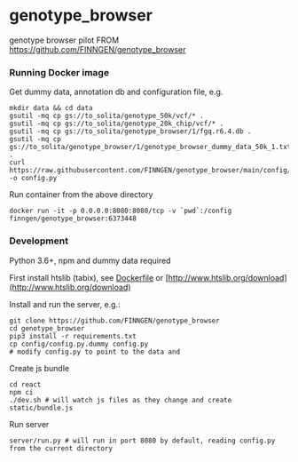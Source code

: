 # genotype_browser
genotype browser pilot
FROM https://github.com/FINNGEN/genotype_browser

### Running Docker image

Get dummy data, annotation db and configuration file, e.g.

```
mkdir data && cd data
gsutil -mq cp gs://to_solita/genotype_50k/vcf/* .
gsutil -mq cp gs://to_solita/genotype_20k_chip/vcf/* .
gsutil -mq cp gs://to_solita/genotype_browser/1/fgq.r6.4.db . 
gsutil -mq cp gs://to_solita/genotype_browser/1/genotype_browser_dummy_data_50k_1.txt.gz . 
curl https://raw.githubusercontent.com/FINNGEN/genotype_browser/main/config/config.py.dummy -o config.py
```

Run container from the above directory

```
docker run -it -p 0.0.0.0:8080:8080/tcp -v `pwd`:/config finngen/genotype_browser:6373448
```

### Development

Python 3.6+, npm and dummy data required

First install htslib (tabix), see [Dockerfile](docker/Dockerfile) or [http://www.htslib.org/download](http://www.htslib.org/download)

Install and run the server, e.g.:

```
git clone https://github.com/FINNGEN/genotype_browser
cd genotype_browser
pip3 install -r requirements.txt
cp config/config.py.dummy config.py
# modify config.py to point to the data and
```

Create js bundle

```
cd react
npm ci
./dev.sh # will watch js files as they change and create static/bundle.js
```
Run server
```
server/run.py # will run in port 8080 by default, reading config.py from the current directory
```